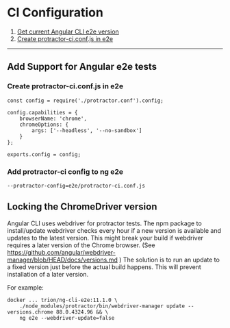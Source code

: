 # CI Configuration

1. [Get current Angular CLI e2e version](https://hub.docker.com/r/zaflun/ng-cli-e2e/tags)
2. [Create protractor-ci.conf.js in e2e](#create-protractor-ciconfjs-in-e2e)

***

## Add Support for Angular e2e tests

### Create protractor-ci.conf.js in e2e

```
const config = require('./protractor.conf').config;
 
config.capabilities = {
    browserName: 'chrome',
    chromeOptions: {
        args: ['--headless', '--no-sandbox']
    }
};
 
exports.config = config;
```

### Add protractor-ci config to ng e2e
```
--protractor-config=e2e/protractor-ci.conf.js
```

## Locking the ChromeDriver version
Angular CLI uses webdriver for protractor tests. The npm package to install/update webdriver checks every hour if a new version is available and updates to the latest version. This might break your build if webdriver requires a later version of the Chrome browser. (See https://github.com/angular/webdriver-manager/blob/HEAD/docs/versions.md )
The solution is to run an update to a fixed version just before the actual build happens. This will prevent installation of a later version.

For example:

```
docker ... trion/ng-cli-e2e:11.1.0 \
    ./node_modules/protractor/bin/webdriver-manager update --versions.chrome 88.0.4324.96 && \
    ng e2e --webdriver-update=false
```